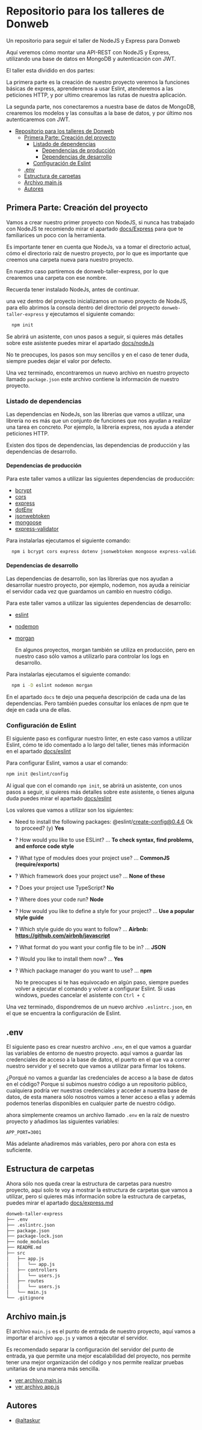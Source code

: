 
# Repositorio para los talleres de Donweb

Un repositorio para seguir el taller de NodeJS y Express para Donweb

Aquí veremos cómo montar una API-REST con NodeJS y Express, utilizando una base de datos en MongoDB y autenticación con JWT.

El taller esta dividido en dos partes:

La primera parte es la creación de nuestro proyecto veremos la funciones básicas de express, aprenderemos a usar Eslint, atenderemos a las peticiones HTTP, y por ultimo crearemos las rutas de nuestra aplicación.

La segunda parte, nos conectaremos a nuestra base de datos de MongoDB,
crearemos los modelos y las consultas a la base de datos, y por último nos autenticaremos con JWT.

- [Repositorio para los talleres de Donweb](#repositorio-para-los-talleres-de-donweb)
  - [Primera Parte: Creación del proyecto](#primera-parte-creación-del-proyecto)
    - [Listado de dependencias](#listado-de-dependencias)
      - [Dependencias de producción](#dependencias-de-producción)
      - [Dependencias de desarrollo](#dependencias-de-desarrollo)
    - [Configuración de Eslint](#configuración-de-eslint)
  - [.env](#env)
  - [Estructura de carpetas](#estructura-de-carpetas)
  - [Archivo main.js](#archivo-mainjs)
  - [Autores](#autores)

## Primera Parte: Creación del proyecto

Vamos a crear nuestro primer proyecto con NodeJS, si nunca has trabajado con NodeJS te recomiendo mirar
el apartado [docs/Express](./docs/express.md) para que te familiarices un poco con la herramienta.

Es importante tener en cuenta que NodeJs, va a tomar el directorio actual, cómo el directorio raíz de nuestro proyecto, por lo que es importante que creemos una carpeta nueva para nuestro proyecto.

En nuestro caso partiremos de donweb-taller-express, por lo que crearemos una carpeta con ese nombre.

  Recuerda tener instalado NodeJs, antes de continuar.

una vez dentro del proyecto inicializamos un nuevo proyecto de NodeJS, para ello abrimos la consola dentro del directorio del proyecto ``donweb-taller-express`` y ejecutamos el siguiente comando:

```bash
  npm init
```

Se abrirá un asistente, con unos pasos a seguir, si quieres más detalles sobre este asistente puedes mirar el apartado [docs/nodeJs](./docs/nodeJs.md)

  No te preocupes, los pasos son muy sencillos y en el caso de tener duda, siempre puedes dejar el valor por defecto.

Una vez terminado, encontraremos un nuevo archivo en nuestro proyecto llamado ``package.json``
este archivo contiene la información de nuestro proyecto.

### Listado de dependencias

Las dependencias en NodeJs, son las librerías que vamos a utilizar, una librería no es más que un conjunto de funciones que nos ayudan a realizar una tarea en concreto. Por ejemplo, la librería express, nos ayuda a atender peticiones HTTP.

Existen dos tipos de dependencias, las dependencias de producción y las dependencias de desarrollo.

#### Dependencias de producción

Para este taller vamos a utilizar las siguientes dependencias de producción:

- [bcrypt](./docs/bcrypt.md)
- [cors](./docs/cors.md)
- [express](./docs/express.md)
- [dotEnv](./docs/dotenv.md)
- [jsonwebtoken](./docs/jsonwebtoken.md)
- [mongoose](https://npmjs.com/package/mongoose)
- [express-validator](https://www.npmjs.com/package/express-validator)

Para instalarlas ejecutamos el siguiente comando:

```bash
  npm i bcrypt cors express dotenv jsonwebtoken mongoose express-validator
```

#### Dependencias de desarrollo

Las dependencias de desarrollo, son las librerías que nos ayudan a desarrollar nuestro proyecto, por ejemplo, nodemon, nos ayuda a reiniciar el servidor cada vez que guardamos un cambio en nuestro código.

Para este taller vamos a utilizar las siguientes dependencias de desarrollo:

- [eslint](./docs/eslint.md)
- [nodemon](./docs/nodemon.md)
- [morgan](./docs/morgan.md)

  En algunos proyectos, morgan también se utiliza en producción, pero en nuestro caso sólo vamos a utilizarlo para controlar los logs en desarrollo.

Para instalarlas ejecutamos el siguiente comando:

```bash
  npm i -D eslint nodemon morgan
```

En el apartado `docs` te dejo una pequeña descripción de cada una de las dependencias. Pero también puedes consultar los enlaces de npm que te deje en cada una de ellas.

### Configuración de Eslint

El siguiente paso es configurar nuestro linter, en este caso vamos a utilizar Eslint, cómo te ido comentado a lo largo del taller, tienes más información en el apartado [docs/eslint](./docs/eslint.md)

Para configurar Eslint, vamos a usar el comando:

```bash
npm init @eslint/config
```

Al igual que con el comando `npm init`, se abrirá un asistente, con unos pasos a seguir, si quieres más detalles sobre este asistente, o tienes alguna duda puedes mirar el apartado [docs/eslint](./docs/eslint.md)

Los valores que vamos a utilizar son los siguientes:

- Need to install the following packages: @eslint/create-config@0.4.6 Ok to proceed? (y) **Yes**
- ? How would you like to use ESLint? ...  **To check syntax, find problems, and enforce code style**
- ? What type of modules does your project use? ... **CommonJS (require/exports)**
- ? Which framework does your project use? ... **None of these**
- ? Does your project use TypeScript? **No**
- ? Where does your code run?  **Node**
- ? How would you like to define a style for your project? ... **Use a popular style guide**
- ? Which style guide do you want to follow? ... **Airbnb: <https://github.com/airbnb/javascript>**
- ? What format do you want your config file to be in? ... **JSON**
- ? Would you like to install them now? ... **Yes**
- ? Which package manager do you want to use? ...  **npm**

  No te preocupes si te has equivocado en algún paso, siempre puedes volver a ejecutar el comando y volver a configurar Eslint. Si usas windows, puedes cancelar el asistente con `Ctrl + C`

Una vez terminado, dispondremos de un nuevo archivo `.eslintrc.json`, en el que se encuentra la configuración de Eslint.

## .env

El siguiente paso es crear nuestro archivo `.env`, en el que vamos a guardar las variables de entorno de nuestro proyecto. aquí vamos a guardar las credenciales de acceso a la base de datos, el puerto en el que va a correr nuestro servidor y el secreto que vamos a utilizar para firmar los tokens.

¿Porqué no vamos a guardar las credenciales de acceso a la base de datos en el código?
Porque si subimos nuestro código a un repositorio público, cualquiera podría ver nuestras credenciales y acceder a nuestra base de datos, de esta manera sólo nosotros vamos a tener acceso a ellas y además podemos tenerlas disponibles en cualquier parte de nuestro código.

ahora simplemente creamos un archivo llamado `.env` en la raíz de nuestro proyecto y añadimos las siguientes variables:

```env
APP_PORT=3001
```

Más adelante añadiremos más variables, pero por ahora con esta es suficiente.

## Estructura de carpetas

Ahora sólo nos queda crear la estructura de carpetas para nuestro proyecto, aquí solo te voy a mostrar la estructura de carpetas que vamos a utilizar, pero si quieres más información sobre la estructura de carpetas, puedes mirar el apartado [docs/express.md](./docs/express.md)

```bash
donweb-taller-express
├── .env
├── .eslintrc.json
├── package.json
├── package-lock.json
├── node_modules
├── README.md
├── src
│   ├── app.js
│   │   └── app.js
│   ├── controllers
│   │   └── users.js
│   ├── routes
│   │   └── users.js
│   └── main.js
└── .gitignore
```

## Archivo main.js

El archivo `main.js` es el punto de entrada de nuestro proyecto, aquí vamos a importar el archivo `app.js` y vamos a ejecutar el servidor.

Es recomendado separar la configuración del servidor del punto de entrada, ya que permite una mejor escalabilidad del proyecto, nos permite tener una mejor organización del código y nos permite realizar pruebas unitarias de una manera más sencilla.

- [ver archivo main.js](./src/main.js)
- [ver archivo app.js](./src/app.js)

## Autores

- [@altaskur](https://github.com/altaskur)
